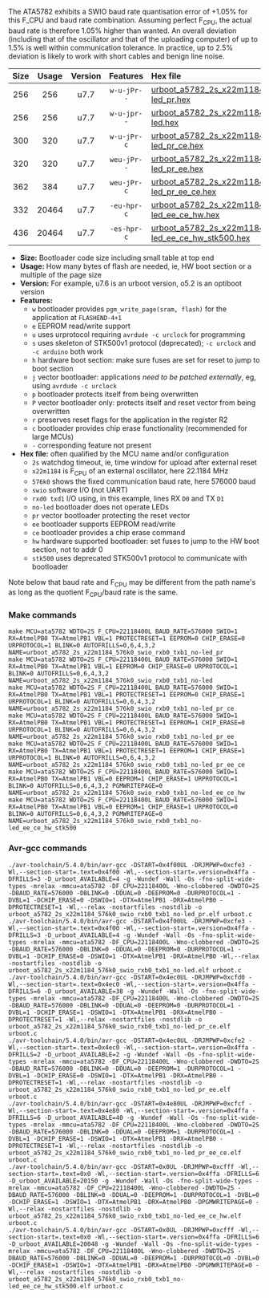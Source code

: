 The ATA5782 exhibits a SWIO baud rate quantisation error of +1.05% for this F_CPU and baud rate combination. Assuming perfect F<sub>CPU</sub>, the actual baud rate is therefore 1.05% higher than wanted. An overall deviation (including that of the oscillator and that of the uploading computer) of up to 1.5% is well within communication tolerance. In practice, up to 2.5% deviation is likely to work with short cables and benign line noise.

|Size|Usage|Version|Features|Hex file|
|:-:|:-:|:-:|:-:|:--|
|256|256|u7.7|`w-u-jPr--`|[urboot_a5782_2s_x22m1184_576k0_swio_rxb0_txb1_no-led_pr.hex](https://raw.githubusercontent.com/stefanrueger/urboot.hex/main/mcus/ata5782/watchdog_2_s/external_oscillator/22m118400_hz/+576k0_baud/swio_rxb0_txb1/no-led/urboot_a5782_2s_x22m1184_576k0_swio_rxb0_txb1_no-led_pr.hex)|
|256|256|u7.7|`w-u-jpr--`|[urboot_a5782_2s_x22m1184_576k0_swio_rxb0_txb1_no-led.hex](https://raw.githubusercontent.com/stefanrueger/urboot.hex/main/mcus/ata5782/watchdog_2_s/external_oscillator/22m118400_hz/+576k0_baud/swio_rxb0_txb1/no-led/urboot_a5782_2s_x22m1184_576k0_swio_rxb0_txb1_no-led.hex)|
|300|320|u7.7|`w-u-jPr-c`|[urboot_a5782_2s_x22m1184_576k0_swio_rxb0_txb1_no-led_pr_ce.hex](https://raw.githubusercontent.com/stefanrueger/urboot.hex/main/mcus/ata5782/watchdog_2_s/external_oscillator/22m118400_hz/+576k0_baud/swio_rxb0_txb1/no-led/urboot_a5782_2s_x22m1184_576k0_swio_rxb0_txb1_no-led_pr_ce.hex)|
|320|320|u7.7|`weu-jPr--`|[urboot_a5782_2s_x22m1184_576k0_swio_rxb0_txb1_no-led_pr_ee.hex](https://raw.githubusercontent.com/stefanrueger/urboot.hex/main/mcus/ata5782/watchdog_2_s/external_oscillator/22m118400_hz/+576k0_baud/swio_rxb0_txb1/no-led/urboot_a5782_2s_x22m1184_576k0_swio_rxb0_txb1_no-led_pr_ee.hex)|
|362|384|u7.7|`weu-jPr-c`|[urboot_a5782_2s_x22m1184_576k0_swio_rxb0_txb1_no-led_pr_ee_ce.hex](https://raw.githubusercontent.com/stefanrueger/urboot.hex/main/mcus/ata5782/watchdog_2_s/external_oscillator/22m118400_hz/+576k0_baud/swio_rxb0_txb1/no-led/urboot_a5782_2s_x22m1184_576k0_swio_rxb0_txb1_no-led_pr_ee_ce.hex)|
|332|20464|u7.7|`-eu-hpr-c`|[urboot_a5782_2s_x22m1184_576k0_swio_rxb0_txb1_no-led_ee_ce_hw.hex](https://raw.githubusercontent.com/stefanrueger/urboot.hex/main/mcus/ata5782/watchdog_2_s/external_oscillator/22m118400_hz/+576k0_baud/swio_rxb0_txb1/no-led/urboot_a5782_2s_x22m1184_576k0_swio_rxb0_txb1_no-led_ee_ce_hw.hex)|
|436|20464|u7.7|`-es-hpr-c`|[urboot_a5782_2s_x22m1184_576k0_swio_rxb0_txb1_no-led_ee_ce_hw_stk500.hex](https://raw.githubusercontent.com/stefanrueger/urboot.hex/main/mcus/ata5782/watchdog_2_s/external_oscillator/22m118400_hz/+576k0_baud/swio_rxb0_txb1/no-led/urboot_a5782_2s_x22m1184_576k0_swio_rxb0_txb1_no-led_ee_ce_hw_stk500.hex)|

- **Size:** Bootloader code size including small table at top end
- **Usage:** How many bytes of flash are needed, ie, HW boot section or a multiple of the page size
- **Version:** For example, u7.6 is an urboot version, o5.2 is an optiboot version
- **Features:**
  + `w` bootloader provides `pgm_write_page(sram, flash)` for the application at `FLASHEND-4+1`
  + `e` EEPROM read/write support
  + `u` uses urprotocol requiring `avrdude -c urclock` for programming
  + `s` uses skeleton of STK500v1 protocol (deprecated); `-c urclock` and `-c arduino` both work
  + `h` hardware boot section: make sure fuses are set for reset to jump to boot section
  + `j` vector bootloader: applications *need to be patched externally*, eg, using `avrdude -c urclock`
  + `p` bootloader protects itself from being overwritten
  + `P` vector bootloader only: protects itself and reset vector from being overwritten
  + `r` preserves reset flags for the application in the register R2
  + `c` bootloader provides chip erase functionality (recommended for large MCUs)
  + `-` corresponding feature not present
- **Hex file:** often qualified by the MCU name and/or configuration
  + `2s` watchdog timeout, ie, time window for upload after external reset
  + `x22m1184` is F<sub>CPU</sub> of an external oscillator, here 22.1184 MHz
  + `576k0` shows the fixed communication baud rate, here 576000 baud
  + `swio` software I/O (not UART)
  + `rxd0 txd1` I/O using, in this example, lines RX `D0` and TX `D1`
  + `no-led` bootloader does not operate LEDs
  + `pr` vector bootloader protecting the reset vector
  + `ee` bootloader supports EEPROM read/write
  + `ce` bootloader provides a chip erase command
  + `hw` hardware supported bootloader: set fuses to jump to the HW boot section, not to addr 0
  + `stk500` uses deprecated STK500v1 protocol to communicate with bootloader


Note below that baud rate and F<sub>CPU</sub> may be different from the path name's as long as the quotient F<sub>CPU</sub>/baud rate is the same.

### Make commands
```
make MCU=ata5782 WDTO=2S F_CPU=22118400L BAUD_RATE=576000 SWIO=1 RX=AtmelPB0 TX=AtmelPB1 VBL=1 PROTECTRESET=1 EEPROM=0 CHIP_ERASE=0 URPROTOCOL=1 BLINK=0 AUTOFRILLS=0,6,4,3,2 NAME=urboot_a5782_2s_x22m1184_576k0_swio_rxb0_txb1_no-led_pr
make MCU=ata5782 WDTO=2S F_CPU=22118400L BAUD_RATE=576000 SWIO=1 RX=AtmelPB0 TX=AtmelPB1 VBL=1 EEPROM=0 CHIP_ERASE=0 URPROTOCOL=1 BLINK=0 AUTOFRILLS=0,6,4,3,2 NAME=urboot_a5782_2s_x22m1184_576k0_swio_rxb0_txb1_no-led
make MCU=ata5782 WDTO=2S F_CPU=22118400L BAUD_RATE=576000 SWIO=1 RX=AtmelPB0 TX=AtmelPB1 VBL=1 PROTECTRESET=1 EEPROM=0 CHIP_ERASE=1 URPROTOCOL=1 BLINK=0 AUTOFRILLS=0,6,4,3,2 NAME=urboot_a5782_2s_x22m1184_576k0_swio_rxb0_txb1_no-led_pr_ce
make MCU=ata5782 WDTO=2S F_CPU=22118400L BAUD_RATE=576000 SWIO=1 RX=AtmelPB0 TX=AtmelPB1 VBL=1 PROTECTRESET=1 EEPROM=1 CHIP_ERASE=0 URPROTOCOL=1 BLINK=0 AUTOFRILLS=0,6,4,3,2 NAME=urboot_a5782_2s_x22m1184_576k0_swio_rxb0_txb1_no-led_pr_ee
make MCU=ata5782 WDTO=2S F_CPU=22118400L BAUD_RATE=576000 SWIO=1 RX=AtmelPB0 TX=AtmelPB1 VBL=1 PROTECTRESET=1 EEPROM=1 CHIP_ERASE=1 URPROTOCOL=1 BLINK=0 AUTOFRILLS=0,6,4,3,2 NAME=urboot_a5782_2s_x22m1184_576k0_swio_rxb0_txb1_no-led_pr_ee_ce
make MCU=ata5782 WDTO=2S F_CPU=22118400L BAUD_RATE=576000 SWIO=1 RX=AtmelPB0 TX=AtmelPB1 VBL=0 EEPROM=1 CHIP_ERASE=1 URPROTOCOL=1 BLINK=0 AUTOFRILLS=0,6,4,3,2 PGMWRITEPAGE=0 NAME=urboot_a5782_2s_x22m1184_576k0_swio_rxb0_txb1_no-led_ee_ce_hw
make MCU=ata5782 WDTO=2S F_CPU=22118400L BAUD_RATE=576000 SWIO=1 RX=AtmelPB0 TX=AtmelPB1 VBL=0 EEPROM=1 CHIP_ERASE=1 URPROTOCOL=0 BLINK=0 AUTOFRILLS=0,6,4,3,2 PGMWRITEPAGE=0 NAME=urboot_a5782_2s_x22m1184_576k0_swio_rxb0_txb1_no-led_ee_ce_hw_stk500
```

### Avr-gcc commands
```
./avr-toolchain/5.4.0/bin/avr-gcc -DSTART=0x4f00UL -DRJMPWP=0xcfe3 -Wl,--section-start=.text=0x4f00 -Wl,--section-start=.version=0x4ffa -DFRILLS=3 -D_urboot_AVAILABLE=4 -g -Wundef -Wall -Os -fno-split-wide-types -mrelax -mmcu=ata5782 -DF_CPU=22118400L -Wno-clobbered -DWDTO=2S -DBAUD_RATE=576000 -DBLINK=0 -DDUAL=0 -DEEPROM=0 -DURPROTOCOL=1 -DVBL=1 -DCHIP_ERASE=0 -DSWIO=1 -DTX=AtmelPB1 -DRX=AtmelPB0 -DPROTECTRESET=1 -Wl,--relax -nostartfiles -nostdlib -o urboot_a5782_2s_x22m1184_576k0_swio_rxb0_txb1_no-led_pr.elf urboot.c
./avr-toolchain/5.4.0/bin/avr-gcc -DSTART=0x4f00UL -DRJMPWP=0xcfe3 -Wl,--section-start=.text=0x4f00 -Wl,--section-start=.version=0x4ffa -DFRILLS=3 -D_urboot_AVAILABLE=4 -g -Wundef -Wall -Os -fno-split-wide-types -mrelax -mmcu=ata5782 -DF_CPU=22118400L -Wno-clobbered -DWDTO=2S -DBAUD_RATE=576000 -DBLINK=0 -DDUAL=0 -DEEPROM=0 -DURPROTOCOL=1 -DVBL=1 -DCHIP_ERASE=0 -DSWIO=1 -DTX=AtmelPB1 -DRX=AtmelPB0 -Wl,--relax -nostartfiles -nostdlib -o urboot_a5782_2s_x22m1184_576k0_swio_rxb0_txb1_no-led.elf urboot.c
./avr-toolchain/5.4.0/bin/avr-gcc -DSTART=0x4ec0UL -DRJMPWP=0xcfd0 -Wl,--section-start=.text=0x4ec0 -Wl,--section-start=.version=0x4ffa -DFRILLS=6 -D_urboot_AVAILABLE=38 -g -Wundef -Wall -Os -fno-split-wide-types -mrelax -mmcu=ata5782 -DF_CPU=22118400L -Wno-clobbered -DWDTO=2S -DBAUD_RATE=576000 -DBLINK=0 -DDUAL=0 -DEEPROM=0 -DURPROTOCOL=1 -DVBL=1 -DCHIP_ERASE=1 -DSWIO=1 -DTX=AtmelPB1 -DRX=AtmelPB0 -DPROTECTRESET=1 -Wl,--relax -nostartfiles -nostdlib -o urboot_a5782_2s_x22m1184_576k0_swio_rxb0_txb1_no-led_pr_ce.elf urboot.c
./avr-toolchain/5.4.0/bin/avr-gcc -DSTART=0x4ec0UL -DRJMPWP=0xcfe2 -Wl,--section-start=.text=0x4ec0 -Wl,--section-start=.version=0x4ffa -DFRILLS=2 -D_urboot_AVAILABLE=2 -g -Wundef -Wall -Os -fno-split-wide-types -mrelax -mmcu=ata5782 -DF_CPU=22118400L -Wno-clobbered -DWDTO=2S -DBAUD_RATE=576000 -DBLINK=0 -DDUAL=0 -DEEPROM=1 -DURPROTOCOL=1 -DVBL=1 -DCHIP_ERASE=0 -DSWIO=1 -DTX=AtmelPB1 -DRX=AtmelPB0 -DPROTECTRESET=1 -Wl,--relax -nostartfiles -nostdlib -o urboot_a5782_2s_x22m1184_576k0_swio_rxb0_txb1_no-led_pr_ee.elf urboot.c
./avr-toolchain/5.4.0/bin/avr-gcc -DSTART=0x4e80UL -DRJMPWP=0xcfcf -Wl,--section-start=.text=0x4e80 -Wl,--section-start=.version=0x4ffa -DFRILLS=6 -D_urboot_AVAILABLE=40 -g -Wundef -Wall -Os -fno-split-wide-types -mrelax -mmcu=ata5782 -DF_CPU=22118400L -Wno-clobbered -DWDTO=2S -DBAUD_RATE=576000 -DBLINK=0 -DDUAL=0 -DEEPROM=1 -DURPROTOCOL=1 -DVBL=1 -DCHIP_ERASE=1 -DSWIO=1 -DTX=AtmelPB1 -DRX=AtmelPB0 -DPROTECTRESET=1 -Wl,--relax -nostartfiles -nostdlib -o urboot_a5782_2s_x22m1184_576k0_swio_rxb0_txb1_no-led_pr_ee_ce.elf urboot.c
./avr-toolchain/5.4.0/bin/avr-gcc -DSTART=0x0UL -DRJMPWP=0xcfff -Wl,--section-start=.text=0x0 -Wl,--section-start=.version=0x4ffa -DFRILLS=6 -D_urboot_AVAILABLE=20150 -g -Wundef -Wall -Os -fno-split-wide-types -mrelax -mmcu=ata5782 -DF_CPU=22118400L -Wno-clobbered -DWDTO=2S -DBAUD_RATE=576000 -DBLINK=0 -DDUAL=0 -DEEPROM=1 -DURPROTOCOL=1 -DVBL=0 -DCHIP_ERASE=1 -DSWIO=1 -DTX=AtmelPB1 -DRX=AtmelPB0 -DPGMWRITEPAGE=0 -Wl,--relax -nostartfiles -nostdlib -o urboot_a5782_2s_x22m1184_576k0_swio_rxb0_txb1_no-led_ee_ce_hw.elf urboot.c
./avr-toolchain/5.4.0/bin/avr-gcc -DSTART=0x0UL -DRJMPWP=0xcfff -Wl,--section-start=.text=0x0 -Wl,--section-start=.version=0x4ffa -DFRILLS=6 -D_urboot_AVAILABLE=20048 -g -Wundef -Wall -Os -fno-split-wide-types -mrelax -mmcu=ata5782 -DF_CPU=22118400L -Wno-clobbered -DWDTO=2S -DBAUD_RATE=576000 -DBLINK=0 -DDUAL=0 -DEEPROM=1 -DURPROTOCOL=0 -DVBL=0 -DCHIP_ERASE=1 -DSWIO=1 -DTX=AtmelPB1 -DRX=AtmelPB0 -DPGMWRITEPAGE=0 -Wl,--relax -nostartfiles -nostdlib -o urboot_a5782_2s_x22m1184_576k0_swio_rxb0_txb1_no-led_ee_ce_hw_stk500.elf urboot.c
```

